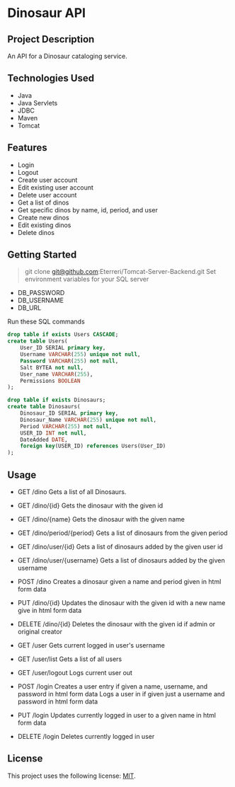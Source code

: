 # Dinosaur API

## Project Description

An API for a Dinosaur cataloging service.

## Technologies Used

* Java
* Java Servlets
* JDBC
* Maven
* Tomcat

## Features

* Login
* Logout
* Create user account
* Edit existing user account
* Delete user account
* Get a list of dinos
* Get specific dinos by name, id, period, and user
* Create new dinos
* Edit existing dinos
* Delete dinos

## Getting Started
   
> git clone git@github.com:Eterreri/Tomcat-Server-Backend.git
Set environment variables for your SQL server
* DB_PASSWORD
* DB_USERNAME
* DB_URL

Run these SQL commands
```sql
drop table if exists Users CASCADE;
create table Users(
	User_ID SERIAL primary key,
	Username VARCHAR(255) unique not null,
	Password VARCHAR(255) not null,
	Salt BYTEA not null,
	User_name VARCHAR(255),
	Permissions BOOLEAN
);

drop table if exists Dinosaurs;
create table Dinosaurs(
	Dinosaur_ID SERIAL primary key,
	Dinosaur_Name VARCHAR(255) unique not null,
	Period VARCHAR(255) not null,
	USER_ID INT not null,
	DateAdded DATE,
	foreign key(USER_ID) references Users(User_ID)
);
```

## Usage

* GET /dino
Gets a list of all Dinosaurs.

* GET /dino/{id}
Gets the dinosaur with the given id

* GET /dino/{name}
Gets the dinosaur with the given name

* GET /dino/period/{period}
Gets a list of dinosaurs from the given period

* GET /dino/user/{id}
Gets a list of dinosaurs added by the given user id

* GET /dino/user/{username}
Gets a list of dinosaurs added by the given username

* POST /dino
Creates a dinosaur given a name and period given in html form data

* PUT /dino/{id}
Updates the dinosaur with the given id with a new name give in html form data

* DELETE /dino/{id}
Deletes the dinosaur with the given id if admin or original creator

* GET /user
Gets current logged in user's username

* GET /user/list
Gets a list of all users

* GET /user/logout
Logs current user out

* POST /login
Creates a user entry if given a name, username, and password in html form data
Logs a user in if given just a username and password in html form data

* PUT /login
Updates currently logged in user to a given name in html form data

* DELETE /login
Deletes currently logged in user

## License

This project uses the following license: [MIT](<https://opensource.org/licenses/MIT>).
